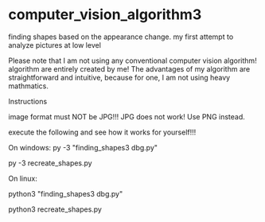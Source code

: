 # computer_vision_algorithm3
finding shapes based on the appearance change. my first attempt to analyze pictures at low level


Please note that I am not using any conventional computer vision algorithm! algorithm are entirely created by me! The advantages of my algorithm are straightforward and intuitive, because for one, I am not using heavy mathmatics.


Instructions

image format must NOT be JPG!!! JPG does not work! Use PNG instead.

execute the following and see how it works for yourself!!!

On windows:
py -3 "finding_shapes3 dbg.py"

py -3 recreate_shapes.py

On linux:

python3 "finding_shapes3 dbg.py"

python3 recreate_shapes.py

